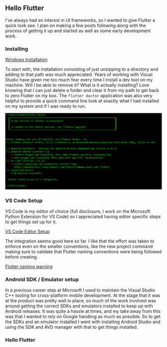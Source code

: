 ## Hello Flutter

I've always had an interest in UI frameworks, so I wanted to give Flutter a quick look see. I plan on making a few posts following along with the process of getting it up and started as well as some early development work.

### Installing

[Windows Installation](https://flutter.dev/docs/get-started/install/windows)

To start with, the installation consisting of just unzipping to a directory and adding to that path was much appreciated. Years of working with Visual Studio have given me too much fear every time I install a dev tool on my machine. Will I be able to remove it? What is it actually installing? Love knowing that I can just delete a folder and clear it from my path to get back to zero Flutter on my box. The `flutter doctor` application was also very helpful to provide a quick command line look at exactly what I had installed on my system and if I was ready to run.

![Flutter doctor](https://github.com/IanMatthewHuff/Blog/blob/9a31e404f7befd89a9c27db53a6fb6dc456685aa/HelloFlutter1/Images/FlutterDoctor.PNG)

### VS Code Setup

VS Code is my editor of choice (full disclosure, I work on the Microsoft Python Extension for VS Code) so I appreciated having editor specific steps to get things set up for it.

[VS Code Editor Setup](https://flutter.dev/docs/get-started/editor?tab=vscode)

The integration seems good here so far. I like that the effort was taken to enforce even on the smaller conventions, like the new project command making sure to validate that Flutter naming conventions were being followed before creating.

[Flutter naming warning](https://github.com/IanMatthewHuff/Blog/blob/2b2b3503ed2c71e13ecf456b4ee05d11d90c7edf/HelloFlutter1/Images/NameWarning.PNG)

### Android SDK / Emulator setup

In a previous career step at Microsoft I used to maintain the Visual Studio C++ tooling for cross-platform mobile development. At the stage that it was at the product was pretty well in place, so much of the work involved was around getting the correct SDKs and emulators installed to keep up with Android releases. It was quite a hassle at times, and my take away from this was that I wanted to rely on Google handling as much as possible. So to get the SDKs and an emulator installed I went with installing Android Studio and using the SDK and AVD manager with that to get things installed.

### Hello Flutter
